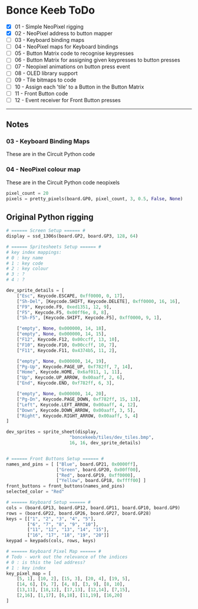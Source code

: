 # Bonce Keeb ToDo

- [X]  01 - Simple NeoPixel rigging
- [X]  02 - NeoPixel address to button mapper
- [ ]  03 - Keyboard binding maps
- [ ]  04 - NeoPixel maps for Keyboard bindings
- [ ]  05 - Button Matrix code to recognise keypresses
- [ ]  06 - Button Matrix for assigning given keypresses to button presses
- [ ]  07 - Neopixel animations on button press event
- [ ]  08 - OLED library support
- [ ]  09 - Tile bitmaps to code
- [ ]  10 - Assign each 'tile' to a Button in the Button Matrix
- [ ]  11 - Front Button code
- [ ]  12 - Event receiver for Front Button presses

-----

## Notes
### 03 - Keyboard Binding Maps
These are in the Circuit Python code

### 04 - NeoPixel colour map
These are in the Circuit Python code
neopixels

```python
pixel_count = 20
pixels = pretty_pixels(board.GP0, pixel_count, 3, 0.5, False, None)
```

## Original Python rigging

```python
# ====== Screen Setup ====== #
display = ssd_1306s(board.GP2, board.GP3, 128, 64)

# ====== Spritesheets Setup ====== #
# key index mappings:
# 0 : key name
# 1 : key code
# 2 : key colour
# 3 : ?
# 4 : ?

dev_sprite_details = [
    ["Esc", Keycode.ESCAPE, 0xff0000, 0, 17],
    ["Sh-Del", [Keycode.SHIFT, Keycode.DELETE], 0xff0000, 16, 16],
    ["F9", Keycode.F9, 0xed1351, 12, 9],
    ["F5", Keycode.F5, 0x00ff6e, 8, 8],
    ["Sh-F5", [Keycode.SHIFT, Keycode.F5], 0xff0000, 9, 1],

    ["empty", None, 0x000000, 14, 18],
    ["empty", None, 0x000000, 14, 15],
    ["F12", Keycode.F12, 0x00ccff, 13, 10],
    ["F10", Keycode.F10, 0x00ccff, 10, 7],
    ["F11", Keycode.F11, 0x4374b5, 11, 2],

    ["empty", None, 0x000000, 14, 19],
    ["Pg-Up", Keycode.PAGE_UP, 0xf782ff, 7, 14],
    ["Home", Keycode.HOME, 0x6af011, 1, 11],
    ["Up", Keycode.UP_ARROW, 0x00aaff, 2, 6],
    ["End", Keycode.END, 0xf782ff, 6, 3],

    ["empty", None, 0x000000, 14, 20],
    ["Pg-Dn", Keycode.PAGE_DOWN, 0xf782ff, 15, 13],
    ["Left", Keycode.LEFT_ARROW, 0x00aaff, 4, 12],
    ["Down", Keycode.DOWN_ARROW, 0x00aaff, 3, 5],
    ["Right", Keycode.RIGHT_ARROW, 0x00aaff, 5, 4]
]

dev_sprites = sprite_sheet(display, 
                        "boncekeeb/tiles/dev_tiles.bmp", 
                        16, 16, dev_sprite_details)


# ====== Front Buttons Setup ====== #
names_and_pins = [ ["Blue", board.GP21, 0x0000ff],
                   ["Green", board.GP20, 0x00ff00],
                   ["Red", board.GP19, 0xff0000],
                   ["Yellow", board.GP18, 0xffff00] ]
front_buttons = front_buttons(names_and_pins)
selected_color = "Red"

# ====== Keyboard Setup ====== #
cols = (board.GP13, board.GP12, board.GP11, board.GP10, board.GP9)
rows = (board.GP22, board.GP26, board.GP27, board.GP28)
keys = [["1", "2", "3", "4", "5"],
        ["6", "7", "8", "9", "10"],
        ["11", "12", "13", "14", "15"],
        ["16", "17", "18", "19", "20"]]
keypad = keypads(cols, rows, keys)

# ====== Keyboard Pixel Map ====== #
# Todo - work out the relevance of the indices
# 0 : is this the led address?
# 1 : key index
key_pixel_map = [
    [5, 1], [10, 2], [15, 3], [20, 4], [19, 5], 
    [14, 6], [9, 7], [4, 8], [3, 9], [8, 10], 
    [13,11], [18,12], [17,13], [12,14], [7,15],
    [2,16], [1,17], [6,18], [11,19], [16,20]
]
```

